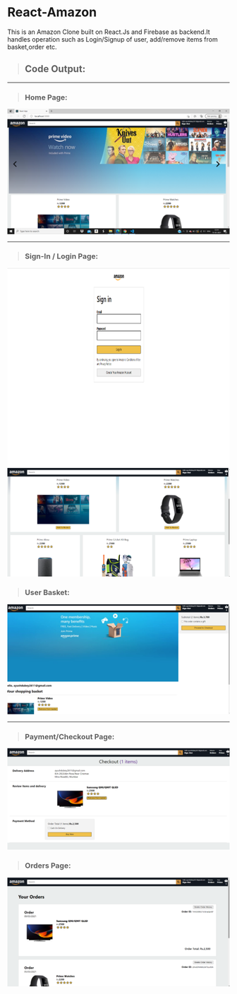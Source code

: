 # React-Amazon
This is an Amazon Clone built on React.Js and Firebase as backend.It handles operation such as Login/Signup of user, add/remove items from basket,order etc. 
> ## Code Output:
<hr/>

> ### Home Page:
<img src="/amazon-1.png"/>
<hr/>

> ### Sign-In / Login Page:
<img src="/amazon-2.png" height="450"/>


<img src="/amazon-3.png"/>

> ### User Basket:
<img src="/amazon-4.png"/>

<hr/>

> ### Payment/Checkout Page:
<img src="/amazon-5.png"/>

> ### Orders Page:

<img src="/amazon-6.png"/>
